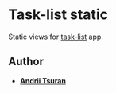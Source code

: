 # Task-list static
Static views for [task-list](https://github.com/avtsuran/task-list) app.
## Author
* **[Andrii Tsuran](https://www.facebook.com/avtsuran)**